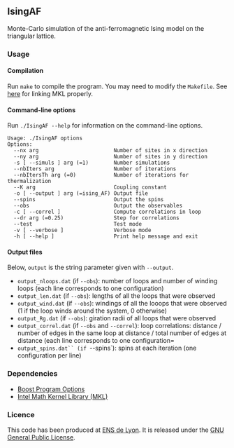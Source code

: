 ## IsingAF 

Monte-Carlo simulation of the anti-ferromagnetic Ising model
on the triangular lattice.

### Usage
#### Compilation
Run `make` to compile the program. You may need to modify the `Makefile`.
See [here](https://www.intel.com/content/www/us/en/developer/tools/oneapi/onemkl-link-line-advisor.html)
for linking MKL properly.

#### Command-line options
Run `./IsingAF --help` for information on the command-line options.
```
Usage: ./IsingAF options
Options:
  --nx arg                        Number of sites in x direction
  --ny arg                        Number of sites in y direction
  -s [ --simuls ] arg (=1)        Number simulations
  --nbIters arg                   Number of iterations
  --nbItersTh arg (=0)            Number of iterations for thermalization
  --K arg                         Coupling constant
  -o [ --output ] arg (=ising_AF) Output file
  --spins                         Output the spins
  --obs                           Output the observables
  -c [ --correl ]                 Compute correlations in loop
  --dr arg (=0.25)                Step for correlations
  --test                          Test mode
  -v [ --verbose ]                Verbose mode
  -h [ --help ]                   Print help message and exit
```

#### Output files
Below, `output` is the string parameter given with `--output`.
- `output_nloops.dat` (if `--obs`): number of loops and number of winding loops
(each line corresponds to one configuration)
- `output_len.dat` (if `--obs`): lengths of all the loops that were observed
- `output_wind.dat` (if `--obs`): windings of all the looops that were observed
(1 if the loop winds around the system, 0 otherwise)
- `output_Rg.dat` (if `--obs`): giration radii of all loops that were observed
- `output_correl.dat` (if `--obs` and `--correl`): loop correlations:
distance / number of edges in the same loop at distance / total number of
edges at distance (each line corresponds to one configuration=
- `output_spins.dat`` (if `--spins`): spins at each iteration
(one configuration per line)

### Dependencies
- [Boost Program Options](https://www.boost.org/doc/libs/1_83_0/doc/html/program_options.html)
- [Intel Math Kernel Library (MKL)](https://www.intel.com/content/www/us/en/developer/tools/oneapi/onemkl.html)

### Licence
This code has been produced at [ENS de Lyon](https://www.ens-lyon.fr/).
It is released under the
[GNU General Public License](https://www.gnu.org/licenses/gpl-3.0.en.html).
